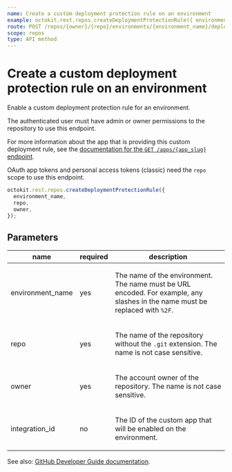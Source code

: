 ```yaml
---
name: Create a custom deployment protection rule on an environment
example: octokit.rest.repos.createDeploymentProtectionRule({ environment_name, repo, owner })
route: POST /repos/{owner}/{repo}/environments/{environment_name}/deployment_protection_rules
scope: repos
type: API method
---
```


# Create a custom deployment protection rule on an environment

Enable a custom deployment protection rule for an environment.

The authenticated user must have admin or owner permissions to the repository to use this endpoint.

For more information about the app that is providing this custom deployment rule, see the [documentation for the `GET /apps/{app_slug}` endpoint](https://docs.github.com/rest/apps/apps#get-an-app).

OAuth app tokens and personal access tokens (classic) need the `repo` scope to use this endpoint.

```js
octokit.rest.repos.createDeploymentProtectionRule({
  environment_name,
  repo,
  owner,
});
```

## Parameters

<table>
  <thead>
    <tr>
      <th>name</th>
      <th>required</th>
      <th>description</th>
    </tr>
  </thead>
  <tbody>
    <tr><td>environment_name</td><td>yes</td><td>

The name of the environment. The name must be URL encoded. For example, any slashes in the name must be replaced with `%2F`.

</td></tr>
<tr><td>repo</td><td>yes</td><td>

The name of the repository without the `.git` extension. The name is not case sensitive.

</td></tr>
<tr><td>owner</td><td>yes</td><td>

The account owner of the repository. The name is not case sensitive.

</td></tr>
<tr><td>integration_id</td><td>no</td><td>

The ID of the custom app that will be enabled on the environment.

</td></tr>
  </tbody>
</table>

See also: [GitHub Developer Guide documentation](https://docs.github.com/rest/deployments/protection-rules#create-a-custom-deployment-protection-rule-on-an-environment).
